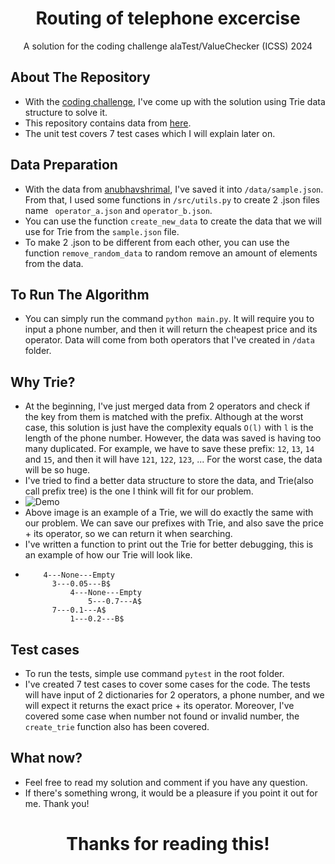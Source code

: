 <p align="center">
	<h1 align="center">Routing of telephone excercise</h1>
	<p align="center"> A solution for the coding challenge alaTest/ValueChecker (ICSS) 2024
</p>

## About The Repository

- With the [coding challenge](https://docs.google.com/document/d/1t8BSicFnJellmzg2tBNoAL4hoes3hkyBljowWbBeVrg),
  I've come up with the solution using Trie data structure to solve it.
- This repository contains data from [here](https://gist.github.com/anubhavshrimal/75f6183458db8c453306f93521e93d37).
- The unit test covers 7 test cases which I will explain later on.

## Data Preparation

- With the data from [anubhavshrimal](https://gist.github.com/anubhavshrimal/75f6183458db8c453306f93521e93d37),
  I've saved it into `/data/sample.json`. From that, I used some functions in `/src/utils.py` to create 2 .json files
  name
  ` operator_a.json` and `operator_b.json`.
- You can use the function `create_new_data` to create the data that we will use for Trie from the `sample.json` file.
- To make 2 .json to be different from each other, you can use the function `remove_random_data` to random remove an
  amount of
  elements from the data.

## To Run The Algorithm

- You can simply run the command `python main.py`. It will require you to input a phone number,
and then it will return the cheapest price and its operator. Data will come from both operators that I've created in `/data` folder.

## Why Trie?

- At the beginning, I've just merged data from 2 operators and check if the key from them is matched with the prefix.
Although at the worst case, this solution is just have the complexity equals `O(l)` with `l` is the length of the phone number.
However, the data was saved is having too many duplicated. For example, we have to save these prefix: `12`, `13`, `14` and `15`,
and then it will have `121`, `122`, `123`, ... For the worst case, the data will be so huge.
- I've tried to find a better data structure to store the data, and Trie(also call prefix tree) is the one I think will fit for our problem.
- ![Demo](https://static.javatpoint.com/ds/images/trie-data-structure.png)
- Above image is an example of a Trie, we will do exactly the same with our problem. We can save our prefixes with Trie, 
and also save the price + its operator, so we can return it when searching.
- I've written a function to print out the Trie for better debugging, this is an example of how our Trie will look like.
-         4---None---Empty
            3---0.05---B$
                4---None---Empty
                    5---0.7---A$
            7---0.1---A$
                1---0.2---B$

## Test cases

- To run the tests, simple use command `pytest` in the root folder.
- I've created 7 test cases to cover some cases for the code. The tests will have input of 2 dictionaries for 2 operators,
a phone number, and we will expect it returns the exact price + its operator. 
Moreover, I've covered some case when number not found or invalid number, the `create_trie` function also has been covered.

## What now?

- Feel free to read my solution and comment if you have any question.
- If there's something wrong, it would be a pleasure if you point it out for me. Thank you!


<p align="center">
	<h1 align="center">Thanks for reading this!</h1>
